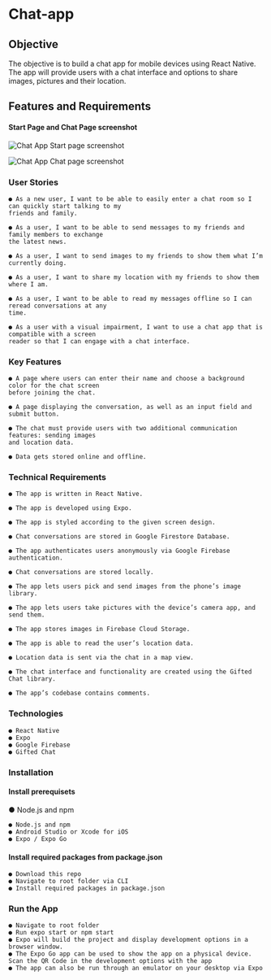 # Chat-app

## Objective

The objective is to build a chat app for mobile devices using React Native. The app will provide users with a chat interface and options to share images, pictures and their location.

## Features and Requirements

#### Start Page and Chat Page screenshot

![Chat App Start page screenshot](https://user-images.githubusercontent.com/91124224/166723371-6d74963b-6f1c-4945-97bb-c6e0f6e06584.jpg)

![Chat App Chat page screenshot](https://user-images.githubusercontent.com/91124224/166723388-f0b9de45-c5f7-4ab4-b246-ff9ec93eca86.jpg)

### User Stories

    ● As a new user, I want to be able to easily enter a chat room so I can quickly start talking to my
    friends and family.

    ● As a user, I want to be able to send messages to my friends and family members to exchange
    the latest news.

    ● As a user, I want to send images to my friends to show them what I’m currently doing.

    ● As a user, I want to share my location with my friends to show them where I am.

    ● As a user, I want to be able to read my messages offline so I can reread conversations at any
    time.

    ● As a user with a visual impairment, I want to use a chat app that is compatible with a screen
    reader so that I can engage with a chat interface.

### Key Features

    ● A page where users can enter their name and choose a background color for the chat screen
    before joining the chat.

    ● A page displaying the conversation, as well as an input field and submit button.

    ● The chat must provide users with two additional communication features: sending images
    and location data.

    ● Data gets stored online and offline.

### Technical Requirements

    ● The app is written in React Native.

    ● The app is developed using Expo.

    ● The app is styled according to the given screen design.

    ● Chat conversations are stored in Google Firestore Database.

    ● The app authenticates users anonymously via Google Firebase authentication.

    ● Chat conversations are stored locally.

    ● The app lets users pick and send images from the phone’s image library.

    ● The app lets users take pictures with the device’s camera app, and send them.

    ● The app stores images in Firebase Cloud Storage.

    ● The app is able to read the user’s location data.

    ● Location data is sent via the chat in a map view.

    ● The chat interface and functionality are created using the Gifted Chat library.

    ● The app’s codebase contains comments.

### Technologies

    ● React Native
    ● Expo
    ● Google Firebase
    ● Gifted Chat

### Installation

#### Install prerequisets

● Node.js and npm

    ● Node.js and npm
    ● Android Studio or Xcode for iOS
    ● Expo / Expo Go

#### Install required packages from package.json

    ● Download this repo
    ● Navigate to root folder via CLI
    ● Install required packages in package.json

### Run the App

    ● Navigate to root folder
    ● Run expo start or npm start
    ● Expo will build the project and display development options in a browser window.
    ● The Expo Go app can be used to show the app on a physical device. Scan the QR Code in the development options with the app
    ● The app can also be run through an emulator on your desktop via Expo
